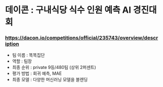 # 데이콘 : 구내식당 식수 인원 예측 AI 경진대회
### https://dacon.io/competitions/official/235743/overview/description

- 팀 이름 : 똑똑집단
- 역할 : 팀장
- 최종 순위 : private 9등/480팀 (상위 2퍼센트)
- 평가 방법 : 회귀 예측, MAE
- 최종 모델 : 다양한 머신러닝 모델을 블렌딩
